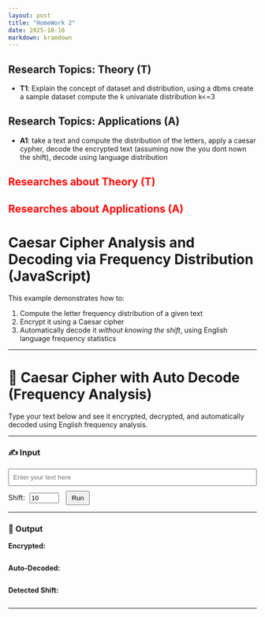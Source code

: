 ```yaml
---
layout: post
title: "HomeWork 2"
date: 2025-10-16
markdown: kramdown
---
```


## Research Topics: Theory (T)

- **T1**: Explain the concept of dataset and distribution, using a dbms create a sample dataset compute the k univariate distribution k<=3

## Research Topics: Applications (A)
- **A1**: take a text and compute the distribution of the letters, apply a caesar cypher, decode the encrypted text (assuming now the you dont nown the shift), decode using language distribution 

## <span style="color:red">Researches about Theory (T)</span>

## <span style="color:red">Researches about Applications (A)</span>
# Caesar Cipher Analysis and Decoding via Frequency Distribution (JavaScript)

This example demonstrates how to:
1. Compute the letter frequency distribution of a given text  
2. Encrypt it using a Caesar cipher  
3. Automatically decode it *without knowing the shift*, using English language frequency statistics

---

# 🔐 Caesar Cipher with Auto Decode (Frequency Analysis)

Type your text below and see it encrypted, decrypted, and automatically decoded using English frequency analysis.

---

### ✍️ Input

<input id="textInput" type="text" placeholder="Enter your text here" style="width: 100%; padding: 8px; margin-bottom: 10px;">
<label for="shiftInput">Shift:</label>
<input id="shiftInput" type="number" value="10" min="0" max="25" style="width: 60px; margin-left: 5px;">
<button onclick="runCipher()" style="margin-left: 10px; padding: 5px 10px;">Run</button>

---

### 🔢 Output

**Encrypted:**  
<pre id="encryptedText"></pre>

**Auto-Decoded:**  
<pre id="decodedText"></pre>

**Detected Shift:**  
<pre id="detectedShift"></pre>

---

<script>
// Frequency of letters in English language (approximate)
const englishFreq = {
  a: 0.08167, b: 0.01492, c: 0.02782, d: 0.04253, e: 0.12702,
  f: 0.02228, g: 0.02015, h: 0.06094, i: 0.06966, j: 0.00153,
  k: 0.00772, l: 0.04025, m: 0.02406, n: 0.06749, o: 0.07507,
  p: 0.01929, q: 0.00095, r: 0.05987, s: 0.06327, t: 0.09056,
  u: 0.02758, v: 0.00978, w: 0.02360, x: 0.00150, y: 0.01974,
  z: 0.00074
};

// Compute frequency of letters in a given text
function letterFrequency(text) {
  const freq = {};
  let total = 0;
  for (const char of text.toLowerCase()) {
    if (/[a-z]/.test(char)) {
      freq[char] = (freq[char] || 0) + 1;
      total++;
    }
  }
  for (const c in freq) freq[c] /= total;
  return freq;
}

// Apply Caesar cipher with given shift
function caesarEncrypt(text, shift) {
  return text.replace(/[a-z]/gi, c => {
    const base = c === c.toUpperCase() ? 65 : 97;
    return String.fromCharCode((c.charCodeAt(0) - base + shift) % 26 + base);
  });
}

// Caesar decrypt with given shift
function caesarDecrypt(text, shift) {
  return caesarEncrypt(text, 26 - shift);
}

// Score text frequency against English using Chi-squared test
function chiSquaredScore(text) {
  const freq = letterFrequency(text);
  let score = 0;
  for (const letter in englishFreq) {
    const observed = freq[letter] || 0;
    const expected = englishFreq[letter];
    score += Math.pow(observed - expected, 2) / expected;
  }
  return score;
}

// Auto-decode Caesar cipher using frequency analysis
function caesarAutoDecode(ciphertext) {
  let bestShift = 0;
  let lowestScore = Infinity;
  for (let shift = 0; shift < 26; shift++) {
    const decrypted = caesarDecrypt(ciphertext, shift);
    const score = chiSquaredScore(decrypted);
    if (score < lowestScore) {
      lowestScore = score;
      bestShift = shift;
    }
  }
  return {
    shift: bestShift,
    plaintext: caesarDecrypt(ciphertext, bestShift)
  };
}

// Main UI logic
function runCipher() {
  const text = document.getElementById('textInput').value;
  const shift = parseInt(document.getElementById('shiftInput').value) || 0;
  const encrypted = caesarEncrypt(text, shift);
  const decoded = caesarAutoDecode(encrypted);

  document.getElementById('encryptedText').textContent = encrypted;
  document.getElementById('decodedText').textContent = decoded.plaintext;
  document.getElementById('detectedShift').textContent = decoded.shift;
}
</script>
